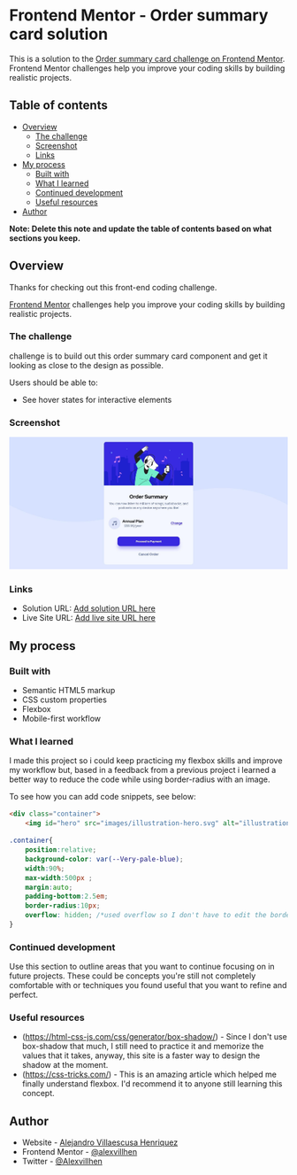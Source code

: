 # Frontend Mentor - Order summary card solution

This is a solution to the [Order summary card challenge on Frontend Mentor](https://www.frontendmentor.io/challenges/order-summary-component-QlPmajDUj). Frontend Mentor challenges help you improve your coding skills by building realistic projects. 

## Table of contents

- [Overview](#overview)
  - [The challenge](#the-challenge)
  - [Screenshot](#screenshot)
  - [Links](#links)
- [My process](#my-process)
  - [Built with](#built-with)
  - [What I learned](#what-i-learned)
  - [Continued development](#continued-development)
  - [Useful resources](#useful-resources)
- [Author](#author)

**Note: Delete this note and update the table of contents based on what sections you keep.**

## Overview

Thanks for checking out this front-end coding challenge.

[Frontend Mentor](https://www.frontendmentor.io) challenges help you improve your coding skills by building realistic projects.

### The challenge

challenge is to build out this order summary card component and get it looking as close to the design as possible.

Users should be able to:

- See hover states for interactive elements

### Screenshot

![](screenshot.jpg)


### Links

- Solution URL: [Add solution URL here](https://your-solution-url.com)
- Live Site URL: [Add live site URL here](https://your-live-site-url.com)

## My process

### Built with

- Semantic HTML5 markup
- CSS custom properties
- Flexbox
- Mobile-first workflow

### What I learned

I made this project so i could keep practicing my flexbox skills and improve my workflow but, based in a feedback from a previous project i learned a better way to reduce the code while using border-radius with an image.

To see how you can add code snippets, see below:

```html
<div class="container">
    <img id="hero" src="images/illustration-hero.svg" alt="illustration hero">
```
```css
.container{
    position:relative;
    background-color: var(--Very-pale-blue);
    width:90%;
    max-width:500px ;
    margin:auto;
    padding-bottom:2.5em;
    border-radius:10px;
    overflow: hidden; /*used overflow so I don't have to edit the borders of the image with border-top-left/right-radius */
}
```

### Continued development

Use this section to outline areas that you want to continue focusing on in future projects. These could be concepts you're still not completely comfortable with or techniques you found useful that you want to refine and perfect.


### Useful resources

- (https://html-css-js.com/css/generator/box-shadow/) - Since I don't use box-shadow that much, I still need to practice it and memorize the values that it takes, anyway, this site is a faster way to design the shadow at the moment.
- (https://css-tricks.com/) - This is an amazing article which helped me finally understand flexbox. I'd recommend it to anyone still learning this concept.


## Author

- Website - [Alejandro Villaescusa Henriquez](https://www.facebook.com/alejandro.villaescusahenriquez/)
- Frontend Mentor - [@alexvillhen](https://www.frontendmentor.io/profile/alexvillhen)
- Twitter - [@Alexvillhen](https://www.twitter.com/Alexvillhen)


